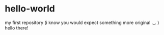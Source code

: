 # hello-world
my first repository (i know you would expect something more original ._. )
hello there! 
